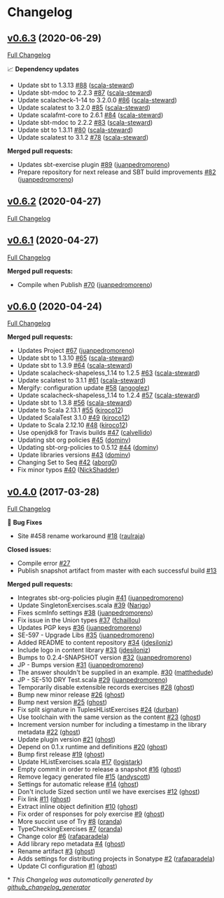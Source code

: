 # Changelog

## [v0.6.3](https://github.com/scala-exercises/exercises-shapeless/tree/v0.6.3) (2020-06-29)

[Full Changelog](https://github.com/scala-exercises/exercises-shapeless/compare/v0.6.2...v0.6.3)

📈 **Dependency updates**

- Update sbt to 1.3.13 [\#88](https://github.com/scala-exercises/exercises-shapeless/pull/88) ([scala-steward](https://github.com/scala-steward))
- Update sbt-mdoc to 2.2.3 [\#87](https://github.com/scala-exercises/exercises-shapeless/pull/87) ([scala-steward](https://github.com/scala-steward))
- Update scalacheck-1-14 to 3.2.0.0 [\#86](https://github.com/scala-exercises/exercises-shapeless/pull/86) ([scala-steward](https://github.com/scala-steward))
- Update scalatest to 3.2.0 [\#85](https://github.com/scala-exercises/exercises-shapeless/pull/85) ([scala-steward](https://github.com/scala-steward))
- Update scalafmt-core to 2.6.1 [\#84](https://github.com/scala-exercises/exercises-shapeless/pull/84) ([scala-steward](https://github.com/scala-steward))
- Update sbt-mdoc to 2.2.2 [\#83](https://github.com/scala-exercises/exercises-shapeless/pull/83) ([scala-steward](https://github.com/scala-steward))
- Update sbt to 1.3.11 [\#80](https://github.com/scala-exercises/exercises-shapeless/pull/80) ([scala-steward](https://github.com/scala-steward))
- Update scalatest to 3.1.2 [\#78](https://github.com/scala-exercises/exercises-shapeless/pull/78) ([scala-steward](https://github.com/scala-steward))

**Merged pull requests:**

- Updates sbt-exercise plugin [\#89](https://github.com/scala-exercises/exercises-shapeless/pull/89) ([juanpedromoreno](https://github.com/juanpedromoreno))
- Prepare repository for next  release and SBT build improvements [\#82](https://github.com/scala-exercises/exercises-shapeless/pull/82) ([juanpedromoreno](https://github.com/juanpedromoreno))

## [v0.6.2](https://github.com/scala-exercises/exercises-shapeless/tree/v0.6.2) (2020-04-27)

[Full Changelog](https://github.com/scala-exercises/exercises-shapeless/compare/v0.6.1...v0.6.2)

## [v0.6.1](https://github.com/scala-exercises/exercises-shapeless/tree/v0.6.1) (2020-04-27)

[Full Changelog](https://github.com/scala-exercises/exercises-shapeless/compare/v0.6.0...v0.6.1)

**Merged pull requests:**

- Compile when Publish [\#70](https://github.com/scala-exercises/exercises-shapeless/pull/70) ([juanpedromoreno](https://github.com/juanpedromoreno))

## [v0.6.0](https://github.com/scala-exercises/exercises-shapeless/tree/v0.6.0) (2020-04-24)

[Full Changelog](https://github.com/scala-exercises/exercises-shapeless/compare/v0.4.0...v0.6.0)

**Merged pull requests:**

- Updates Project [\#67](https://github.com/scala-exercises/exercises-shapeless/pull/67) ([juanpedromoreno](https://github.com/juanpedromoreno))
- Update sbt to 1.3.10 [\#65](https://github.com/scala-exercises/exercises-shapeless/pull/65) ([scala-steward](https://github.com/scala-steward))
- Update sbt to 1.3.9 [\#64](https://github.com/scala-exercises/exercises-shapeless/pull/64) ([scala-steward](https://github.com/scala-steward))
- Update scalacheck-shapeless\_1.14 to 1.2.5 [\#63](https://github.com/scala-exercises/exercises-shapeless/pull/63) ([scala-steward](https://github.com/scala-steward))
- Update scalatest to 3.1.1 [\#61](https://github.com/scala-exercises/exercises-shapeless/pull/61) ([scala-steward](https://github.com/scala-steward))
- Mergify: configuration update [\#58](https://github.com/scala-exercises/exercises-shapeless/pull/58) ([angoglez](https://github.com/angoglez))
- Update scalacheck-shapeless\_1.14 to 1.2.4 [\#57](https://github.com/scala-exercises/exercises-shapeless/pull/57) ([scala-steward](https://github.com/scala-steward))
- Update sbt to 1.3.8 [\#56](https://github.com/scala-exercises/exercises-shapeless/pull/56) ([scala-steward](https://github.com/scala-steward))
- Update to Scala 2.13.1 [\#55](https://github.com/scala-exercises/exercises-shapeless/pull/55) ([kiroco12](https://github.com/kiroco12))
- Updated ScalaTest 3.1.0 [\#49](https://github.com/scala-exercises/exercises-shapeless/pull/49) ([kiroco12](https://github.com/kiroco12))
- Update to Scala 2.12.10 [\#48](https://github.com/scala-exercises/exercises-shapeless/pull/48) ([kiroco12](https://github.com/kiroco12))
- Use openjdk8 for Travis builds [\#47](https://github.com/scala-exercises/exercises-shapeless/pull/47) ([calvellido](https://github.com/calvellido))
- Updating sbt org policies [\#45](https://github.com/scala-exercises/exercises-shapeless/pull/45) ([dominv](https://github.com/dominv))
- Updating sbt-org-policies to 0.5.12 [\#44](https://github.com/scala-exercises/exercises-shapeless/pull/44) ([dominv](https://github.com/dominv))
- Update libraries versions [\#43](https://github.com/scala-exercises/exercises-shapeless/pull/43) ([dominv](https://github.com/dominv))
- Changing Set to Seq [\#42](https://github.com/scala-exercises/exercises-shapeless/pull/42) ([aborg0](https://github.com/aborg0))
- Fix minor typos [\#40](https://github.com/scala-exercises/exercises-shapeless/pull/40) ([NickShadder](https://github.com/NickShadder))

## [v0.4.0](https://github.com/scala-exercises/exercises-shapeless/tree/v0.4.0) (2017-03-28)

[Full Changelog](https://github.com/scala-exercises/exercises-shapeless/compare/6d4f2a9a0b3da5c5e13984172ef8b1d463ac14e1...v0.4.0)

🐛 **Bug Fixes**

- Site \#458 rename workaround [\#18](https://github.com/scala-exercises/exercises-shapeless/pull/18) ([raulraja](https://github.com/raulraja))

**Closed issues:**

- Compile error [\#27](https://github.com/scala-exercises/exercises-shapeless/issues/27)
- Publish snapshot artifact from master with each successful build [\#13](https://github.com/scala-exercises/exercises-shapeless/issues/13)

**Merged pull requests:**

- Integrates sbt-org-policies plugin [\#41](https://github.com/scala-exercises/exercises-shapeless/pull/41) ([juanpedromoreno](https://github.com/juanpedromoreno))
- Update SingletonExercises.scala [\#39](https://github.com/scala-exercises/exercises-shapeless/pull/39) ([Narigo](https://github.com/Narigo))
- Fixes scmInfo settings [\#38](https://github.com/scala-exercises/exercises-shapeless/pull/38) ([juanpedromoreno](https://github.com/juanpedromoreno))
- Fix issue in the Union types [\#37](https://github.com/scala-exercises/exercises-shapeless/pull/37) ([fchaillou](https://github.com/fchaillou))
- Updates PGP keys [\#36](https://github.com/scala-exercises/exercises-shapeless/pull/36) ([juanpedromoreno](https://github.com/juanpedromoreno))
- SE-597 - Upgrade Libs [\#35](https://github.com/scala-exercises/exercises-shapeless/pull/35) ([juanpedromoreno](https://github.com/juanpedromoreno))
- Added README to content repository [\#34](https://github.com/scala-exercises/exercises-shapeless/pull/34) ([jdesiloniz](https://github.com/jdesiloniz))
- Include logo in content library [\#33](https://github.com/scala-exercises/exercises-shapeless/pull/33) ([jdesiloniz](https://github.com/jdesiloniz))
- Bumps to 0.2.4-SNAPSHOT version [\#32](https://github.com/scala-exercises/exercises-shapeless/pull/32) ([juanpedromoreno](https://github.com/juanpedromoreno))
- JP - Bumps version [\#31](https://github.com/scala-exercises/exercises-shapeless/pull/31) ([juanpedromoreno](https://github.com/juanpedromoreno))
- The answer shouldn't be supplied in an example. [\#30](https://github.com/scala-exercises/exercises-shapeless/pull/30) ([matthedude](https://github.com/matthedude))
- JP - SE-510 DRY Test.scala [\#29](https://github.com/scala-exercises/exercises-shapeless/pull/29) ([juanpedromoreno](https://github.com/juanpedromoreno))
- Temporarily disable extensible records exercises [\#28](https://github.com/scala-exercises/exercises-shapeless/pull/28) ([ghost](https://github.com/ghost))
- Bump new minor release [\#26](https://github.com/scala-exercises/exercises-shapeless/pull/26) ([ghost](https://github.com/ghost))
- Bump next version [\#25](https://github.com/scala-exercises/exercises-shapeless/pull/25) ([ghost](https://github.com/ghost))
- Fix split signature in TuplesHListExercises [\#24](https://github.com/scala-exercises/exercises-shapeless/pull/24) ([durban](https://github.com/durban))
- Use toolchain with the same version as the content [\#23](https://github.com/scala-exercises/exercises-shapeless/pull/23) ([ghost](https://github.com/ghost))
- Increment version number for including a timestamp in the library metadata [\#22](https://github.com/scala-exercises/exercises-shapeless/pull/22) ([ghost](https://github.com/ghost))
- Update plugin version [\#21](https://github.com/scala-exercises/exercises-shapeless/pull/21) ([ghost](https://github.com/ghost))
- Depend on 0.1.x runtime and definitions [\#20](https://github.com/scala-exercises/exercises-shapeless/pull/20) ([ghost](https://github.com/ghost))
- Bump first release [\#19](https://github.com/scala-exercises/exercises-shapeless/pull/19) ([ghost](https://github.com/ghost))
- Update HListExercises.scala [\#17](https://github.com/scala-exercises/exercises-shapeless/pull/17) ([logistark](https://github.com/logistark))
- Empty commit in order to release a snapshot [\#16](https://github.com/scala-exercises/exercises-shapeless/pull/16) ([ghost](https://github.com/ghost))
- Remove legacy generated file [\#15](https://github.com/scala-exercises/exercises-shapeless/pull/15) ([andyscott](https://github.com/andyscott))
- Settings for automatic release [\#14](https://github.com/scala-exercises/exercises-shapeless/pull/14) ([ghost](https://github.com/ghost))
- Don't include Sized section until we have exercises [\#12](https://github.com/scala-exercises/exercises-shapeless/pull/12) ([ghost](https://github.com/ghost))
- Fix link [\#11](https://github.com/scala-exercises/exercises-shapeless/pull/11) ([ghost](https://github.com/ghost))
- Extract inline object definition [\#10](https://github.com/scala-exercises/exercises-shapeless/pull/10) ([ghost](https://github.com/ghost))
- Fix order of responses for poly exercise [\#9](https://github.com/scala-exercises/exercises-shapeless/pull/9) ([ghost](https://github.com/ghost))
- More succint use of Try [\#8](https://github.com/scala-exercises/exercises-shapeless/pull/8) ([oranda](https://github.com/oranda))
- TypeCheckingExercises [\#7](https://github.com/scala-exercises/exercises-shapeless/pull/7) ([oranda](https://github.com/oranda))
- Change color [\#6](https://github.com/scala-exercises/exercises-shapeless/pull/6) ([rafaparadela](https://github.com/rafaparadela))
- Add library repo metadata [\#4](https://github.com/scala-exercises/exercises-shapeless/pull/4) ([ghost](https://github.com/ghost))
- Rename artifact [\#3](https://github.com/scala-exercises/exercises-shapeless/pull/3) ([ghost](https://github.com/ghost))
- Adds settings for distributing projects in Sonatype [\#2](https://github.com/scala-exercises/exercises-shapeless/pull/2) ([rafaparadela](https://github.com/rafaparadela))
- Update CI configuration [\#1](https://github.com/scala-exercises/exercises-shapeless/pull/1) ([ghost](https://github.com/ghost))



\* *This Changelog was automatically generated by [github_changelog_generator](https://github.com/github-changelog-generator/github-changelog-generator)*
